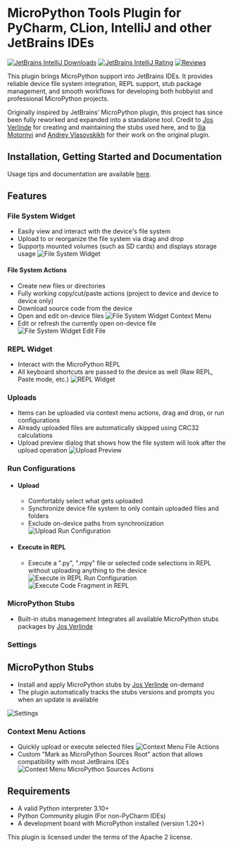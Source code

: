 # MicroPython Tools Plugin for PyCharm, CLion, IntelliJ and other JetBrains IDEs

[![JetBrains IntelliJ Downloads](https://img.shields.io/jetbrains/plugin/d/26227-micropython-tools?label=Downloads)](https://plugins.jetbrains.com/plugin/26227-micropython-tools)
[![JetBrains IntelliJ Rating](https://img.shields.io/jetbrains/plugin/r/rating/26227-micropython-tools?label=Rating)](https://plugins.jetbrains.com/plugin/26227-micropython-tools)
[![Reviews](https://img.shields.io/badge/Reviews-10-brightgreen)](https://plugins.jetbrains.com/plugin/26227-micropython-tools)

This plugin brings MicroPython support into JetBrains IDEs.
It provides reliable device file system integration, REPL support, stub package management, and smooth workflows for
developing both hobbyist and professional MicroPython projects.

Originally inspired by JetBrains’ MicroPython plugin, this project has since been fully reworked and expanded into a
standalone tool. Credit to [Jos Verlinde](https://github.com/Josverl/micropython-stubs) for creating and maintaining the
stubs used here, and to [Ilia Motornyi](https://github.com/elmot) and
[Andrey Vlasovskikh](https://github.com/vlasovskikh) for their work on the original plugin.

## Installation, Getting Started and Documentation

Usage tips and documentation are available
[here](https://github.com/lukaskremla/micropython-tools-jetbrains/blob/main/DOCUMENTATION.md).

## Features

### File System Widget

- Easily view and interact with the device's file system
- Upload to or reorganize the file system via drag and drop
- Supports mounted volumes (such as SD cards) and displays storage usage
  ![File System Widget](media/file_system.png)

#### File System Actions

- Create new files or directories
- Fully working copy/cut/paste actions (project to device and device to device only)
- Download source code from the device
- Open and edit on-device files
  ![File System Widget Context Menu](media/file_system_context_menu.png)
- Edit or refresh the currently open on-device file
  ![File System Widget Edit File](media/file_system_edit_file.png)

### REPL Widget

- Interact with the MicroPython REPL
- All keyboard shortcuts are passed to the device as well (Raw REPL, Paste mode, etc.)
  ![REPL Widget](media/repl.png)

### Uploads

- Items can be uploaded via context menu actions, drag and drop, or run configurations
- Already uploaded files are automatically skipped using CRC32 calculations
- Upload preview dialog that shows how the file system will look after the upload operation
  ![Upload Preview](media/upload_preview.png)

### Run Configurations

- #### Upload
    - Comfortably select what gets uploaded
    - Synchronize device file system to only contain uploaded files and folders
    - Exclude on-device paths from synchronization
      ![Upload Run Configuration](media/run_configuration_upload.png)
- #### Execute in REPL
    - Execute a ".py", ".mpy" file or selected code selections in REPL without uploading anything to the device
      ![Execute in REPL Run Configuration](media/run_configuration_execute.png)
      ![Execute Code Fragment in REPL](media/execute_fragment.png)

### MicroPython Stubs

- Built-in stubs management Integrates all available MicroPython stubs packages
  by [Jos Verlinde](https://github.com/Josverl/micropython-stubs)

### Settings

## MicroPython Stubs

- Install and apply MicroPython stubs by [Jos Verlinde](https://github.com/Josverl/micropython-stubs) on-demand
- The plugin automatically tracks the stubs versions and prompts you when an update is available

![Settings](media/settings.png)

### Context Menu Actions

- Quickly upload or execute selected files
  ![Context Menu File Actions](media/file_actions.png)
- Custom "Mark as MicroPython Sources Root" action that allows compatibility with most JetBrains IDEs
  ![Context Menu MicroPython Sources Actions](media/micropython_sources.png)

## Requirements

* A valid Python interpreter 3.10+
* Python Community plugin (For non-PyCharm IDEs)
* A development board with MicroPython installed (version 1.20+)

This plugin is licensed under the terms of the Apache 2 license.
